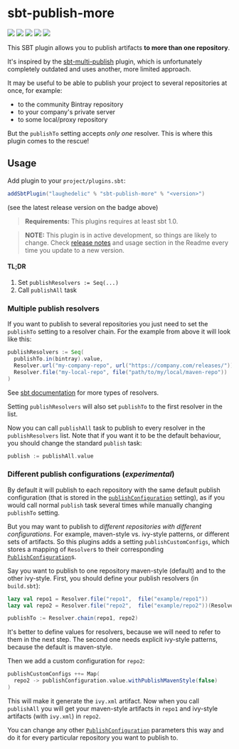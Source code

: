 # sbt-publish-more

[![](https://travis-ci.org/laughedelic/sbt-publish-more.svg?branch=master)](https://travis-ci.org/laughedelic/sbt-publish-more)
[![](https://img.shields.io/codacy/1654e088ec3d43cdae2180d47e769997.svg)](https://www.codacy.com/app/laughedelic/sbt-publish-more)
[![](https://img.shields.io/github/release/laughedelic/sbt-publish-more/all.svg)](https://github.com/laughedelic/sbt-publish-more/releases/latest)
[![](https://img.shields.io/badge/license-LGPLv3-blue.svg)](https://www.tldrlegal.com/l/lgpl-3.0)
[![](https://img.shields.io/badge/contact-gitter_chat-dd1054.svg)](https://gitter.im/laughedelic/sbt-publish-more)

This SBT plugin allows you to publish artifacts **to more than one repository**.

It's inspired by the [sbt-multi-publish](https://github.com/davidharcombe/sbt-multi-publish) plugin, which is unfortunately completely outdated and uses another, more limited approach.

It may be useful to be able to publish your project to several repositories at once, for example:
  * to the community Bintray repository
  * to your company's private server
  * to some local/proxy repository

But the `publishTo` setting accepts _only one_ resolver. This is where this plugin comes to the rescue!


## Usage

Add plugin to your `project/plugins.sbt`:

```scala
addSbtPlugin("laughedelic" % "sbt-publish-more" % "<version>")
```

(see the latest release version on the badge above)

> **Requirements:** This plugins requires at least sbt 1.0.

> **NOTE:** This plugin is in active development, so things are likely to change. Check [release notes](https://github.com/laughedelic/sbt-publish-more/releases) and usage section in the Readme every time you update to a new version.

#### TL;DR

1. Set `publishResolvers := Seq(...)`
2. Call `publishAll` task

### Multiple publish resolvers

If you want to publish to several repositories you just need to set the `publishTo` setting to a resolver chain. For the example from above it will look like this:

```scala
publishResolvers := Seq(
  publishTo.in(bintray).value,
  Resolver.url("my-company-repo", url("https://company.com/releases/")),
  Resolver.file("my-local-repo", file("path/to/my/local/maven-repo"))
)
```

See [sbt documentation][resolvers-docs] for more types of resolvers.

Setting `publishResolvers` will also set `publishTo` to the first resolver in the list.

Now you can call `publishAll` task to publish to every resolver in the `publishResolvers` list. Note that if you want it to be the default behaviour, you should change the standard `publish` task:

```scala
publish := publishAll.value
```


### Different publish configurations (_experimental_)

By default it will publish to each repository with the same default publish configuration (that is stored in the [`publishConfiguration`][default-publish-configuration] setting), as if you would call normal `publish` task several times while manually changing `publishTo` setting.

But you may want to publish to _different repositories with different configurations_. For example, maven-style vs. ivy-style patterns, or different sets of artifacts. So this plugins adds a setting `publishCustomConfigs`, which stores a mapping of `Resolver`s to their corresponding [`PublishConfiguration`]s.

Say you want to publish to one repository maven-style (default) and to the other ivy-style. First, you should define your publish resolvers (in `build.sbt`):

```scala
lazy val repo1 = Resolver.file("repo1",  file("example/repo1"))
lazy val repo2 = Resolver.file("repo2",  file("example/repo2"))(Resolver.ivyStylePatterns)

publishTo := Resolver.chain(repo1, repo2)
```

It's better to define values for resolvers, because we will need to refer to them in the next step. The second one needs explicit ivy-style patterns, because the default is maven-style.

Then we add a custom configuration for `repo2`:

```scala
publishCustomConfigs ++= Map(
  repo2 -> publishConfiguration.value.withPublishMavenStyle(false)
)
```

This will make it generate the `ivy.xml` artifact. Now when you call `publishAll` you will get your maven-style artifacts in `repo1` and ivy-style artifacts (with `ivy.xml`) in `repo2`.

You can change any other [`PublishConfiguration`] parameters this way and do it for every particular repository you want to publish to.


[resolvers-docs]: http://www.scala-sbt.org/1.x/docs/Resolvers.html
[default-publish-configuration]: https://github.com/sbt/sbt/blob/1.x/main/src/main/scala/sbt/Defaults.scala#L1911-L1923
[`PublishConfiguration`]: https://github.com/sbt/librarymanagement/blob/1.x/core/src/main/contraband-scala/sbt/librarymanagement/PublishConfiguration.scala

